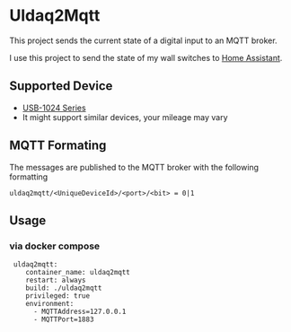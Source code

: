 # Uldaq2Mqtt

This project sends the current state of a digital input to an MQTT broker.

I use this project to send the state of my wall switches to [Home Assistant](https://www.home-assistant.io/).

## Supported Device

-   [USB-1024 Series](https://www.mccdaq.com/usb-data-acquisition/USB-1024-Series.aspx)
-   It might support similar devices, your mileage may vary

## MQTT Formating

The messages are published to the MQTT broker with the following formatting

```
uldaq2mqtt/<UniqueDeviceId>/<port>/<bit> = 0|1
```

## Usage

### via docker compose

```
 uldaq2mqtt:
    container_name: uldaq2mqtt
    restart: always
    build: ./uldaq2mqtt
    privileged: true
    environment:
      - MQTTAddress=127.0.0.1
      - MQTTPort=1883
```
